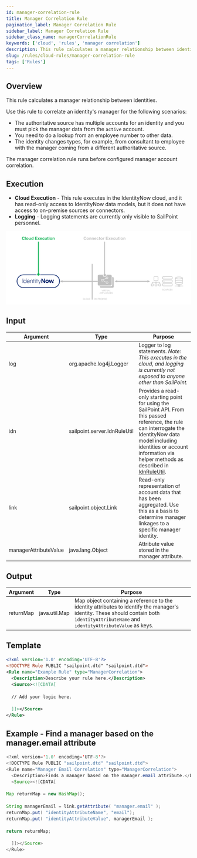 ```yaml
---
id: manager-correlation-rule
title: Manager Correlation Rule
pagination_label: Manager Correlation Rule
sidebar_label: Manager Correlation Rule
sidebar_class_name: managerCorrelationRule
keywords: ['cloud', 'rules', 'manager correlation']
description: This rule calculates a manager relationship between identities.
slug: /rules/cloud-rules/manager-correlation-rule
tags: ['Rules']
---
```


## Overview

This rule calculates a manager relationship between identities.

Use this rule to correlate an identity's manager for the following scenarios:

* The authoritative source has multiple accounts for an identity and you must pick the manager data from the `active` account.
* You need to do a lookup from an employee number to other data.
* The identity changes types, for example, from consultant to employee with the manager coming from a different authoritative source.

The manager correlation rule runs before configured manager account correlation.

## Execution

- **Cloud Execution** - This rule executes in the IdentityNow cloud, and it has read-only access to IdentityNow data models, but it does not have access to on-premise sources or connectors.
- **Logging** - Logging statements are currently only visible to SailPoint personnel.

![Rule Execution](../img/cloud_execution.png)

## Input

| Argument | Type | Purpose |
| --- | --- | --- |
| log | org.apache.log4j.Logger | Logger to log statements. _Note: This executes in the cloud, and logging is currently not exposed to anyone other than SailPoint._ |
| idn | sailpoint.server.IdnRuleUtil | Provides a read-only starting point for using the SailPoint API. From this passed reference, the rule can interrogate the IdentityNow data model including identities or account information via helper methods as described in [IdnRuleUtil](../idn_rule_utility.md). |
| link | sailpoint.object.Link | Read-only representation of account data that has been aggregated. Use this as a basis to determine manager linkages to a specific manager identity. |
| managerAttributeValue | java.lang.Object | Attribute value stored in the manager attribute. |

## Output

| Argument | Type | Purpose |
| --- | --- | --- |
| returnMap | java.util.Map | Map object containing a reference to the identity attributes to identify the manager's identity. These should contain both `identityAttributeName` and `identityAttributeValue` as keys. |

## Template

```xml
<?xml version='1.0' encoding='UTF-8'?>
<!DOCTYPE Rule PUBLIC "sailpoint.dtd" "sailpoint.dtd">
<Rule name="Example Rule" type="ManagerCorrelation">
  <Description>Describe your rule here.</Description>
  <Source><![CDATA[

  // Add your logic here.

  ]]></Source>
</Rule>
```

## Example - Find a manager based on the manager.email attribute

```java
<?xml version='1.0' encoding='UTF-8'?>
<!DOCTYPE Rule PUBLIC "sailpoint.dtd" "sailpoint.dtd">
<Rule name="Manager Email Correlation" type="ManagerCorrelation">
  <Description>Finds a manager based on the manager.email attribute.</Description>
  <Source><![CDATA[

Map returnMap = new HashMap();

String managerEmail = link.getAttribute( "manager.email" );
returnMap.put( "identityAttributeName", "email");
returnMap.put( "identityAttributeValue", managerEmail );

return returnMap;

  ]]></Source>
</Rule>
```
